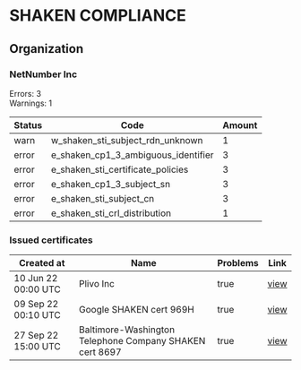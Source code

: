 # SHAKEN COMPLIANCE
## Organization

### NetNumber Inc

Errors: 3\
Warnings: 1

| Status | Code | Amount |
|--------|------|--------|
| warn | w_shaken_sti_subject_rdn_unknown | 1 |
| error | e_shaken_cp1_3_ambiguous_identifier | 3 |
| error | e_shaken_sti_certificate_policies | 3 |
| error | e_shaken_cp1_3_subject_sn | 3 |
| error | e_shaken_sti_subject_cn | 3 |
| error | e_shaken_sti_crl_distribution | 1 |

### Issued certificates

| Created at | Name | Problems | Link |
|------------|------|----------|------|
| 10 Jun 22 00:00 UTC | Plivo Inc | true | [view](0ebf970365dbca8232b80e72c6da7e05bb43d33a%2Findex.md) |
| 09 Sep 22 00:10 UTC | Google SHAKEN cert 969H | true | [view](58f2b9d06026f45c7ddffe59480933d3dc330d10%2Findex.md) |
| 27 Sep 22 15:00 UTC | Baltimore-Washington Telephone Company SHAKEN cert 8697 | true | [view](b5a226a626d2ee5eedc73de4d0164d30c9b4cc59%2Findex.md) |
